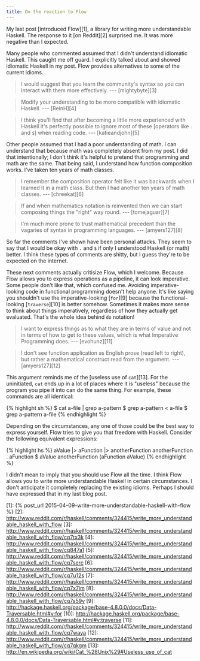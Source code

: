 ```yaml
---
title: On the reaction to Flow
---
```


My last post [introduced Flow][1], a library for writing more
understandable Haskell. The response to it [on Reddit][2] surprised
me. It was more negative than I expected.

Many people who commented assumed that I didn't understand idiomatic
Haskell. This caught me off guard. I explicitly talked about and
showed idiomatic Haskell in my post. Flow provides alternatives to
some of the current idioms.

> I would suggest that you learn the community's syntax so you can
> interact with them more effectively. --- [mightybyte][3]

> Modify your understanding to be more compatible with idiomatic
> Haskell. --- [ReinH][4]

> I think you'll find that after becoming a little more experienced
> with Haskell it's perfectly possible to ignore most of these
> [operators like `.` and `$`] when reading code. --- [katieandjohn][5]

Other people assumed that I had a poor understanding of math. I can
understand that because math was completely absent from my post. I
did that intentionally; I don't think it's helpful to pretend that
programming and math are the same. That being said, I understand
how function composition works. I've taken ten years of math classes.

> I remember the composition operator felt like it was backwards
> when I learned it in a math class. But then I had another ten years
> of math classes. --- [chreekat][6]

> If and when mathematics notation is reinvented then we can start
> composing things the "right" way round. --- [tomejaguar][7]

> I'm much more prone to trust mathematical precedent than the
> vagaries of syntax in programming languages. --- [amyers127][8]

So far the comments I've shown have been personal attacks. They
seem to say that I would be okay with `.` and `$` if only I understood
Haskell (or math) better. I think these types of comments are shitty,
but I guess they're to be expected on the internet.

These next comments actually critisize Flow, which I welcome. Because
Flow allows you to express operations as a pipeline, it can look
imperative. Some people don't like that, which confused me. Avoiding
imperative-looking code in functional programming doesn't help
anyone. It's like saying you shouldn't use the imperative-looking
[`for`][9] because the functional-looking [`traverse`][10] is better
somehow. Sometimes it makes more sense to think about things
imperatively, regardless of how they actually get evaluated. That's
the whole idea behind `do` notation!

> I want to express things as to what they are in terms of value
> and not in terms of how to get to these values, which is what
> Imperative Programming does. --- [evohunz][11]

> I don't see function application as English prose (read left to
> right), but rather a mathematical construct read from the argument.
> --- [amyers127][12]

This argument reminds me of the [useless use of `cat`][13]. For the
uninitiated, `cat` ends up in a lot of places where it is "useless"
because the program you pipe it into can do the same thing. For
example, these commands are all identical:

{% highlight sh %}
$ cat a-file | grep a-pattern
$ grep a-pattern < a-file
$ grep a-pattern a-file
{% endhighlight %}

Depending on the circumstances, any one of those could be the best
way to express yourself. Flow tries to give you that freedom with
Haskell. Consider the following equivalent expressions:

{% highlight hs %}
aValue |> aFunction |> anotherFunction
anotherFunction . aFunction $ aValue
anotherFunction (aFunction aValue)
{% endhighlight %}

I didn't mean to imply that you should use Flow all the time. I
think Flow allows you to write more understandable Haskell in certain
circumstances. I don't anticipate it completely replacing the
existing idioms. Perhaps I should have expressed that in my last
blog post.

[1]: {% post_url 2015-04-09-write-more-understandable-haskell-with-flow %}
[2]: http://www.reddit.com/r/haskell/comments/324415/write_more_understandable_haskell_with_flow
[3]: http://www.reddit.com/r/haskell/comments/324415/write_more_understandable_haskell_with_flow/cq7tx3k
[4]: http://www.reddit.com/r/haskell/comments/324415/write_more_understandable_haskell_with_flow/cq847a1
[5]: http://www.reddit.com/r/haskell/comments/324415/write_more_understandable_haskell_with_flow/cq7serc
[6]: http://www.reddit.com/r/haskell/comments/324415/write_more_understandable_haskell_with_flow/cq7u12s
[7]: http://www.reddit.com/r/haskell/comments/324415/write_more_understandable_haskell_with_flow/cq7x7jm
[8]: http://www.reddit.com/r/haskell/comments/324415/write_more_understandable_haskell_with_flow/cq7s59v
[9]: http://hackage.haskell.org/package/base-4.8.0.0/docs/Data-Traversable.html#v:for
[10]: http://hackage.haskell.org/package/base-4.8.0.0/docs/Data-Traversable.html#v:traverse
[11]: http://www.reddit.com/r/haskell/comments/324415/write_more_understandable_haskell_with_flow/cq7waya
[12]: http://www.reddit.com/r/haskell/comments/324415/write_more_understandable_haskell_with_flow/cq7qkgm
[13]: http://en.wikipedia.org/wiki/Cat_%28Unix%29#Useless_use_of_cat
